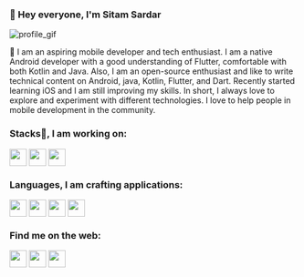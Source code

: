 ### 👋 Hey everyone, I'm Sitam Sardar
![profile_gif](https://github.com/HeySitam/HeySitam/assets/76570320/e2b7dc8b-e223-4763-8e00-eb83693660de)

👋 I am an aspiring mobile developer and tech enthusiast. I am a native Android developer with a good understanding of Flutter, comfortable with both Kotlin and Java. Also, I am an open-source enthusiast and like to write technical content on Android, java, Kotlin, Flutter, and Dart. Recently started learning iOS and I am still improving my skills. In short, I always love to explore and experiment with different technologies. I love to help people in mobile development in the community.


### Stacks📱, I am working on:

<p align="left">
<a href="https://developer.android.com/" target="blank"><img align="center" src="https://github.com/HeySitam/HeySitam/assets/76570320/177cfc82-ceac-4660-b3a2-114371c545e6" title = "Android" alt="" height="30" /></a>
<a href="https://flutter.dev/development" target="blank"><img align="center" src="https://github.com/HeySitam/HeySitam/assets/76570320/4786e257-13fa-44ff-b70e-724b85bd10c1" title = "Flutter" alt="" height="30" /></a>
<a href="https://developer.apple.com/" target="blank"><img align="center" src="https://github.com/HeySitam/HeySitam/assets/76570320/56c954b6-c26a-4a65-bc27-888219bd8a2c" title = "iOS" alt="" height="30" /></a>
</p>

### Languages, I am crafting applications:

<p align="left">
<a href="https://www.oracle.com/in/java/technologies/downloads/" target="blank"><img align="center" src="https://github.com/HeySitam/HeySitam/assets/76570320/ba8d9d12-9256-4465-96d3-090d10585473" title = "Java" alt="" height="30" /></a>
<a href="https://kotlinlang.org/" target="blank"><img align="center" src="https://github.com/HeySitam/HeySitam/assets/76570320/6ac37508-ced1-43f6-9840-43472cf35fe8" title = "Kotlin" alt="" height="30" /></a>
<a href="https://dart.dev/" target="blank"><img align="center" src="https://github.com/HeySitam/HeySitam/assets/76570320/9b18154b-f4df-4c19-b5a5-20eb8167eca6" title = "Dart" alt="" height="30" /></a>
<a href="https://www.swift.org/" target="blank"><img align="center" src="https://github.com/HeySitam/HeySitam/assets/76570320/a4e2ec32-2def-4c54-a3af-7e2e503e585d" title = "Swift" alt="" height="30" /></a>
</p>

### Find me on the web:

<p align="left">
<a href="http://twitter.com/HeySitam" target="blank"><img align="center" src="https://github.com/mishmanners/MishManners/blob/master/socials/twitter%20(2).png" title = "Twitter" alt="" height="30" /></a>
<a href="http://linkedin.com/in/heysitam" target="blank"><img align="center" src="https://github.com/mishmanners/MishManners/blob/master/socials/transparent-Linkedin-logo-icon.png" title = "Linkedin" alt="" height="30" /></a>
<a href="https://www.youtube.com/@heysitam" target="blank"><img align="center" src="https://github.com/mishmanners/MishManners/blob/master/socials/youtube.png" title = "Youtube" alt="" height="30" /></a>
</p>




<!--
<img src="https://github-readme-streak-stats.herokuapp.com?user=HeySitam&theme=jolly" width="700"> -->
